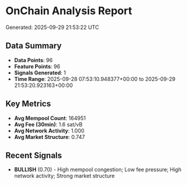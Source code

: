 # OnChain Analysis Report
Generated: 2025-09-29 21:53:22 UTC

## Data Summary
- **Data Points**: 96
- **Feature Points**: 96
- **Signals Generated**: 1
- **Time Range**: 2025-09-28 07:53:10.948377+00:00 to 2025-09-29 21:53:20.923163+00:00

## Key Metrics
- **Avg Mempool Count**: 164951
- **Avg Fee (30min)**: 1.6 sat/vB
- **Avg Network Activity**: 1.000
- **Avg Market Structure**: 0.747

## Recent Signals
- **BULLISH** (0.70) - High mempool congestion; Low fee pressure; High network activity; Strong market structure
